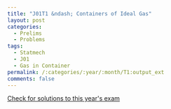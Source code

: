 ```yaml
---
title: "J01T1 &ndash; Containers of Ideal Gas"
layout: post
categories:
  - Prelims
  - Problems
tags:
  - Statmech
  - J01
  - Gas in Container
permalink: /:categories/:year/:month/T1:output_ext
comments: false
---
```

<object data="2001J1T.pdf" type="application/pdf" width="100%" height="500"></object>
<div class="message"><a href='https://princetonprelim.com/prelim/6/'>Check for solutions to this year's exam</a></div>